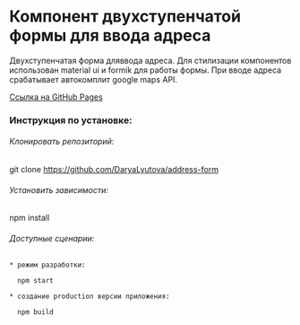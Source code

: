# Компонент двухступенчатой формы для ввода адреса 

Двухступенчатая форма дляввода адреса. Для стилизации компонентов использован material ui  и formik для работы формы.
При вводе адреса срабатывает автокомплит google maps API.

[Ссылка на GitHub Pages](https://daryalyutova.github.io/address-form/)

### Инструкция по установке:
###### Клонировать репозиторий:
git clone https://github.com/DaryaLyutova/address-form

###### Установить зависимости:
npm install

###### Доступные сценарии:
    * режим разработки:

      npm start

    * создание production версии приложения:

      npm build
